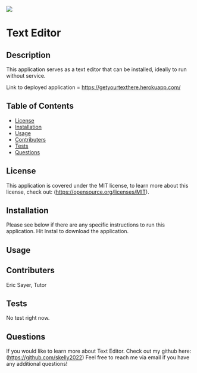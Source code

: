![](https://img.shields.io/badge/license-MIT-blue)
  
# Text Editor

## Description

This application serves as a text editor that can be installed, ideally to run without service.

Link to deployed application =  https://getyourtexthere.herokuapp.com/

## Table of Contents

- [License](#license)
- [Installation](#installation)
- [Usage](#usage)
- [Contributers](#contributers)
- [Tests](#tests)
- [Questions](#questions)

## License

This application is covered under the MIT license, to learn more about this license, check out: (https://opensource.org/licenses/MIT).

## Installation

Please see below if there are any specific instructions to run this application. 
Hit Instal to download the application.

## Usage

## Contributers

Eric Sayer, Tutor

## Tests

No test right now.

## Questions

If you would like to learn more about Text Editor. Check out my github here: (https://github.com/skelly2022)
Feel free to reach me via email if you have any additional questions! 